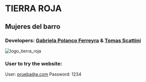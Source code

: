 # TIERRA ROJA

## Mujeres del barro

### Developers: [Gabriela Polanco Ferreyra](https://github.com/gabipolanco) & [Tomas Scattini](https://github.com/Tomasscattini)

![logo_tierra_roja](https://res.cloudinary.com/tomiscattini/image/upload/v1607558046/tierra-roja/Imagenes%20pagina/clayhands_oyavyk.jpg?fbclid=IwAR128FysTZNY8Z9Un8NYJ2mnmnn9pEnDjLvtI21YSZyRJcJd51SgBPCydck)

### User to try the website:

User: prueba@a.com
Password: 1234
